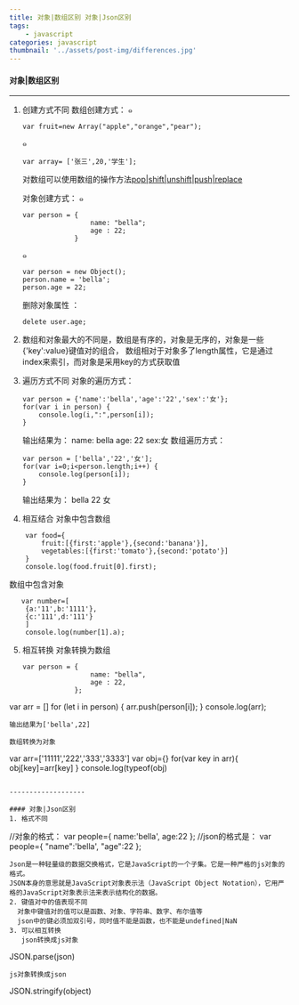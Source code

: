 ```yaml
---
title: 对象|数组区别 对象|Json区别
tags:
    - javascript
categories: javascript
thumbnail: '../assets/post-img/differences.jpg'
---
```

#### 对象|数组区别
<!-- more -->
--------------

1. 创建方式不同
   数组创建方式：
   ๑
   ```
   var fruit=new Array("apple","orange","pear");
   ```
   ๑
   ```
   var array= ['张三',20,'学生']; 
   ```
   对数组可以使用数组的操作方法[pop|shift|unshift|push|replace](https://blog.superbella.cn/2019/05/05/array/)

   对象创建方式：
   ๑
   ```
   var person = { 
                    name: "bella"; 
                    age : 22; 
                }
    ```
    ๑
    ```
    var person = new Object(); 
    person.name = 'bella';
    person.age = 22;
    ```
    删除对象属性 ：
    ```
    delete user.age;
    ```
2. 数组和对象最大的不同是，数组是有序的，对象是无序的，对象是一些{'key':value}键值对的组合，
   数组相对于对象多了length属性，它是通过index来索引，而对象是采用key的方式获取值
3. 遍历方式不同
   对象的遍历方式：
    ```
    var person = {'name':'bella','age':'22','sex':'女'};
    for(var i in person) {
        console.log(i,":",person[i]);
    }
    ```
    输出结果为：
    name: bella
    age: 22
    sex:女
    数组遍历方式：
    ```
    var person = ['bella','22','女'];
    for(var i=0;i<person.length;i++) {
        console.log(person[i]);
    }
    ```
    输出结果为：
    bella
    22
    女
4. 相互结合
   对象中包含数组
```
    var food={
        fruit:[{first:'apple'},{second:'banana'}],
        vegetables:[{first:'tomato'},{second:'potato'}]
    }
    console.log(food.fruit[0].first);
```
   数组中包含对象
```
   var number=[
    {a:'11',b:'1111'},
    {c:'111',d:'111'}
    ]
    console.log(number[1].a);
```
5. 相互转换
   对象转换为数组
   ```
   var person = { 
                    name: "bella",
                    age : 22, 
                };
  var arr = []
  for (let i in person) {
        arr.push(person[i]);
     }
    console.log(arr);
   ```
   输出结果为['bella',22]
   
   数组转换为对象
   ```
   var arr=['11111','222','333','3333']
   var obj={}
   for(var key  in arr){
        obj[key]=arr[key]
   }
   console.log(typeof(obj)
   ```

-------------------

#### 对象|Json区别
1. 格式不同
```
//对象的格式：
var people={ 
    name:'bella', 
    age:22 
}; 
//json的格式是： 
var people={ 
    "name":'bella', 
    "age":22 
}; 
```
Json是一种轻量级的数据交换格式，它是JavaScript的一个子集。它是一种严格的js对象的格式。
JSON本身的意思就是JavaScript对象表示法（JavaScript Object Notation），它用严格的JavaScript对象表示法来表示结构化的数据。
2. 键值对中的值表现不同
  对象中键值对的值可以是函数、对象、字符串、数字、布尔值等
  json中的键必须加双引号，同时值不能是函数，也不能是undefined|NaN
3. 可以相互转换
   json转换成js对象
   ```
   JSON.parse(json)
   ```
   js对象转换成json
   ```
   JSON.stringify(object)
   ```



   




